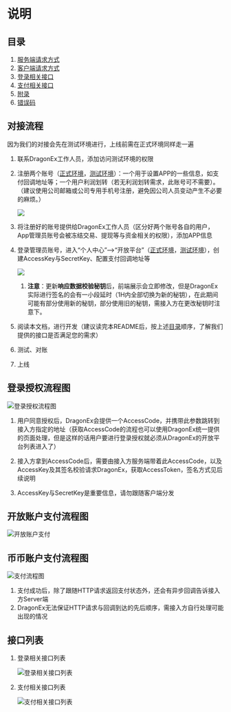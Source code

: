 # 说明

## 目录

1. [服务端请求方式](./docs/cn/1.服务端请求方式.md)
2. [客户端请求方式](./docs/cn/2.客户端请求方式.md)
3. [登录相关接口](./docs/cn/3.登录相关接口.md)
4. [支付相关接口](./docs/cn/4.支付相关接口.md)
5. [附录](./docs/cn/5.附录.md)
6. [错误码](./docs/cn/6.错误码.md)

## 对接流程

因为我们的对接会先在测试环境进行，上线前需在正式环境同样走一遍

1. 联系DragonEx工作人员，添加访问测试环境的权限

2. 注册两个账号（[正式环境](https://dragonex.co/zh-hans/account/register)，[测试环境](https://test.dragonex.co/zh-hans/account/register)）：一个用于设置APP的一些信息，如支付回调地址等；一个用户利润划转（若无利润划转需求，此账号可不需要）。（建议使用公司邮箱或公司专用手机号注册，避免因公司人员变动产生不必要的麻烦。）
   
    ![](./docs/cn/images/注册.png)

3. 将注册好的账号提供给DragonEx工作人员（区分好两个账号各自的用户，App管理员账号会被冻结交易、提现等与资金相关的权限），添加APP信息

4. 登录管理员账号，进入“个人中心”-->“开放平台”（[正式环境](https://dragonex.co/zh-hans/asset/open/app)，[测试环境](https://test.dragonex.co/zh-hans/asset/open/app)），创建AccessKey与SecretKey、配置支付回调地址等

    ![](./docs/cn/images/配置APP信息.png)

    1. **注意**：更新**响应数据校验秘钥**后，前端展示会立即修改，但是DragonEx实际进行签名的会有一小段延时（1H内全部切换为新的秘钥），在此期间可能有部分使用新的秘钥，部分使用旧的秘钥，需接入方在更改秘钥时注意下。

5. 阅读本文档，进行开发（建议读完本README后，按上述[目录](#目录)顺序，了解我们提供的接口是否满足您的需求）

6. 测试、对账

7. 上线

## 登录授权流程图

![登录授权流程图](./docs/cn/images/DragonEx开放平台-登录授权流程图.png)

 1. 用户同意授权后，DragonEx会提供一个AccessCode，并携带此参数跳转到接入方指定的地址（获取AccessCode的流程也可以使用DragonEx统一提供的页面处理，但是这样的话用户要进行登录授权就必须从DragonEx的开放平台列表进入了）

 2. 接入方拿到AccessCode后，需要由接入方服务端带着此AccessCode，以及AccessKey及其签名校验请求DragonEx，获取AccessToken，签名方式见后续说明

 3. AccessKey与SecretKey是重要信息，请勿跟随客户端分发
   
## 开放账户支付流程图

![开放账户支付](./docs/cn/images/DragonEx开放平台-开放账户支付流程图.png)

## 币币账户支付流程图

![支付流程图](./docs/cn/images/DragonEx开放平台-币币账户支付流程图.png)

 1. 支付成功后，除了跟随HTTP请求返回支付状态外，还会有异步回调告诉接入方Server端
 2. DragonEx无法保证HTTP请求与回调到达的先后顺序，需接入方自行处理可能出现的情况

## 接口列表

1. 登录相关接口列表
   
    ![登录相关接口列表](./docs/cn/images/login_apis.svg)

2. 支付相关接口列表
   
    ![支付相关接口列表](./docs/cn/images/payment_apis.svg)


